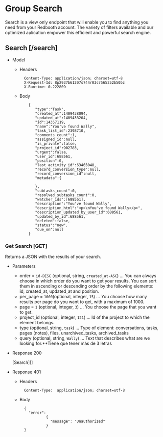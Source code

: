<!-- include(parts/common/meta-and-name.md) -->

# Group Search
Search is a view only endpoint that will enable you to find anything you need from your Redbooth account. The variety of filters available and our optimized aplication empower this efficient and powerful search engine.

## Search [/search]

+ Model

    + Headers

            Content-Type: application/json; charset=utf-8
            X-Request-Id: 8p2937b61207s744r03c7565252b50bz
            X-Runtime: 0.222809

    + Body

              {
                 "type":"Task",
                 "created_at":1409438094,
                 "updated_at":1409438204,
                 "id":14357119,
                 "name":"You've found Wally",
                 "task_list_id":2398710,
                 "comments_count":1,
                 "assigned_id":null,
                 "is_private":false,
                 "project_id":902783,
                 "urgent":false,
                 "user_id":688561,
                 "position":0,
                 "last_activity_id":63465048,
                 "record_conversion_type":null,
                 "record_conversion_id":null,
                 "metadata":{

                 },
                 "subtasks_count":0,
                 "resolved_subtasks_count":0,
                 "watcher_ids":[688561],
                 "description":"You've found Wally",
                 "description_html":"<p>\nYou've found Wally</p>",
                 "description_updated_by_user_id":688561,
                 "updated_by_id":688561,
                 "deleted":false,
                 "status":"new",
                 "due_on":null
              }

### Get Search [GET]
Returns a JSON with the results of your search.

+ Parameters

    + order = `id-DESC` (optional, string, `created_at-ASC`) ... You can always choose in which order do you want to get your results. You can sort them in ascending or descending order by the following elements: id, created_at, updated_at and position.
    + per_page = `1000`(optional, integer, `15`) ... You choose how many results per page do you want to get, with a maximum of 1000.
    + page = `1` (optional, integer, `3`) ... You choose the page that you want to get.
    + project_id (optional, integer, `121`) ... Id of the project to which the element belongs.
    + type (optional, string, `task`) ... Type of element: conversations, tasks, pages (notes), files, unarchived_tasks, archived_tasks
    + query (optional, string, `Wally`) ... Text that describes what are we looking for.**Tiene que tener más de 3 letras

+ Response 200

    [Search][]

+ Response 401

    + Headers

            Content-Type:  application/json; charset=utf-8

    + Body

            {
              "error":
                      {
                        "message": "Unauthorized"
                      }
            }
